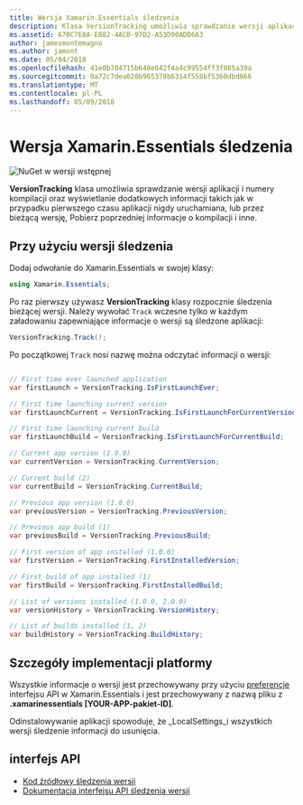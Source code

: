 ```yaml
---
title: Wersja Xamarin.Essentials śledzenia
description: Klasa VersionTracking umożliwia sprawdzanie wersji aplikacji i numery kompilacji oraz wyświetlanie dodatkowych informacji takich jak w przypadku pierwszego czasu aplikacji nigdy uruchamiana lub przez bieżącą wersję, Pobierz poprzedniej informacji o kompilacji i inne.
ms.assetid: 670C7E8A-E882-4AC0-97D2-A53D90ADD6A3
author: jamesmontemagno
ms.author: jamont
ms.date: 05/04/2018
ms.openlocfilehash: 41e0b704715b648e642f4a4c99554ff3f085a39a
ms.sourcegitcommit: 0a72c7dea020b965378b6314f558bf5360dbd066
ms.translationtype: MT
ms.contentlocale: pl-PL
ms.lasthandoff: 05/09/2018
---
```

# <a name="xamarinessentials-version-tracking"></a>Wersja Xamarin.Essentials śledzenia

![NuGet w wersji wstępnej](~/media/shared/pre-release.png)

**VersionTracking** klasa umożliwia sprawdzanie wersji aplikacji i numery kompilacji oraz wyświetlanie dodatkowych informacji takich jak w przypadku pierwszego czasu aplikacji nigdy uruchamiana, lub przez bieżącą wersję, Pobierz poprzedniej informacje o kompilacji i inne.

## <a name="using-version-tracking"></a>Przy użyciu wersji śledzenia

Dodaj odwołanie do Xamarin.Essentials w swojej klasy:

```csharp
using Xamarin.Essentials;
```

Po raz pierwszy używasz **VersionTracking** klasy rozpocznie śledzenia bieżącej wersji. Należy wywołać `Track` wczesne tylko w każdym załadowaniu zapewniające informacje o wersji są śledzone aplikacji:

```csharp
VersionTracking.Track();
```

Po początkowej `Track` nosi nazwę można odczytać informacji o wersji:

```csharp

// First time ever launched application
var firstLaunch = VersionTracking.IsFirstLaunchEver;

// First time launching current version
var firstLaunchCurrent = VersionTracking.IsFirstLaunchForCurrentVersion;

// First time launching current build
var firstLaunchBuild = VersionTracking.IsFirstLaunchForCurrentBuild;

// Current app version (2.0.0)
var currentVersion = VersionTracking.CurrentVersion;

// Current build (2)
var currentBuild = VersionTracking.CurrentBuild;

// Previous app version (1.0.0)
var previousVersion = VersionTracking.PreviousVersion;

// Previous app build (1)
var previousBuild = VersionTracking.PreviousBuild;

// First version of app installed (1.0.0)
var firstVersion = VersionTracking.FirstInstalledVersion;

// First build of app installed (1)
var firstBuild = VersionTracking.FirstInstalledBuild;

// List of versions installed (1.0.0, 2.0.0)
var versionHistory = VersionTracking.VersionHistory;

// List of builds installed (1, 2)
var buildHistory = VersionTracking.BuildHistory;
```

## <a name="platform-implementation-specifics"></a>Szczegóły implementacji platformy

Wszystkie informacje o wersji jest przechowywany przy użyciu [preferencje](preferences.md) interfejsu API w Xamarin.Essentials i jest przechowywany z nazwą pliku z **.xamarinessentials [YOUR-APP-pakiet-ID]**.

Odinstalowywanie aplikacji spowoduje, że _LocalSettings_i wszystkich wersji śledzenie informacji do usunięcia.

## <a name="api"></a>interfejs API

- [Kod źródłowy śledzenia wersji](https://github.com/xamarin/Essentials/tree/master/Essentials/VersionTracking)
- [Dokumentacja interfejsu API śledzenia wersji](xref:Xamarin.Essentials.VersionTracking)
